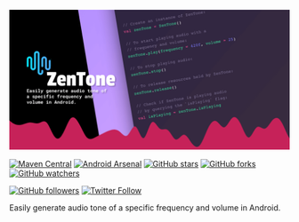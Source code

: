 ![Banner](img/github_banner.png)

[![Maven Central](https://img.shields.io/maven-central/v/com.github.nisrulz/zentone)](https://search.maven.org/artifact/com.github.nisrulz/zentone) [![Android Arsenal](https://img.shields.io/badge/Android%20Arsenal-Zentone-green.svg?style=true)](https://android-arsenal.com/details/1/3470) [![GitHub stars](https://img.shields.io/github/stars/nisrulz/zentone.svg?style=social&label=Star)](https://github.com/nisrulz/zentone) [![GitHub forks](https://img.shields.io/github/forks/nisrulz/zentone.svg?style=social&label=Fork)](https://github.com/nisrulz/zentone/fork) [![GitHub watchers](https://img.shields.io/github/watchers/nisrulz/zentone.svg?style=social&label=Watch)](https://github.com/nisrulz/zentone)

[![GitHub followers](https://img.shields.io/github/followers/nisrulz.svg?style=social&label=Follow)](https://github.com/nisrulz/zentone) [![Twitter Follow](https://img.shields.io/twitter/follow/nisrulz.svg?style=social)](https://twitter.com/nisrulz)

Easily generate audio tone of a specific frequency and volume in Android.